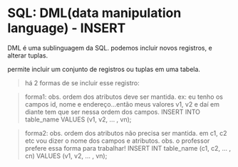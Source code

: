# SQL: DML(data manipulation language) - INSERT
 DML é uma sublinguagem da SQL. podemos incluir novos registros, e alterar tuplas.

permite incluir um conjunto de registros ou tuplas em uma tabela.

> há 2 formas de se incluir esse registro:

> forma1: obs. ordem dos atributos deve ser mantida. ex: eu tenho os campos id, nome e endereço...então meus valores v1, v2 e daí em diante tem que ser nessa ordem dos campos.
INSERT INTO table_name VALUES (v1, v2, ... , vn);

> forma2: obs. ordem dos atributos não precisa ser mantida. em c1, c2 etc vou dizer o nome dos campos e atributos. obs. o professor prefere essa forma para trabalhar!
INSERT INT table_name (c1, c2, ... , cn) VALUES (v1, v2, ... , vn);

